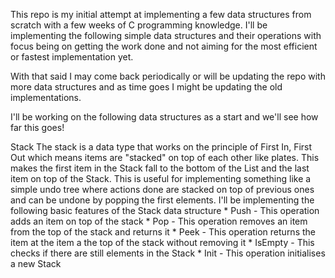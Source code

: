 This repo is my initial attempt at implementing a few data structures
from scratch with a few weeks of C programming knowledge. I'll be 
implementing the following simple data structures and their operations
with focus being on getting the work done and not aiming for the most
efficient or fastest implementation yet.

With that said I may come back periodically or will be updating the repo
with more data structures and as time goes I might be updating the old
implementations.

I'll be working on the following data structures as a start and we'll
see how far this goes!

Stack
    The stack is a data type that works on the principle of First In,
    First Out which means items are "stacked" on top of each other like
    plates. This makes the first item in the Stack fall to the bottom
    of the List and the last item on top of the Stack.
    This is useful for implementing something like a simple undo tree
    where actions done are stacked on top of previous ones and can be
    undone by popping the first elements.
    I'll be implementing the following basic features of the Stack data
    structure
        * Push      -   This operation adds an item on top of the stack
        * Pop       -   This operation removes an item from the top of
                        the stack and returns it
        * Peek      -   This operation returns the item at the item a the
                        top of the stack without removing it
        * IsEmpty   -   This checks if there are still elements in the
                        Stack
        * Init      -   This operation initialises a new Stack
